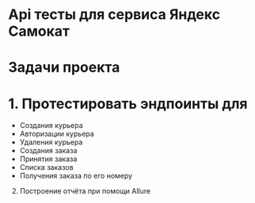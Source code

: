 # Api тесты для сервиса Яндекс Самокат
# Задачи проекта
# 1. Протестировать эндпоинты для
- Создания курьера
- Авторизации курьера
- Удаления курьера
- Создания заказа
- Принятия заказа
- Списка заказов
- Получения заказа по его номеру
2. Построение отчёта при помощи Allure
